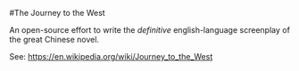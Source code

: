 #The Journey to the West

An open-source effort to write the *definitive* english-language screenplay of the great Chinese novel.

See: https://en.wikipedia.org/wiki/Journey_to_the_West